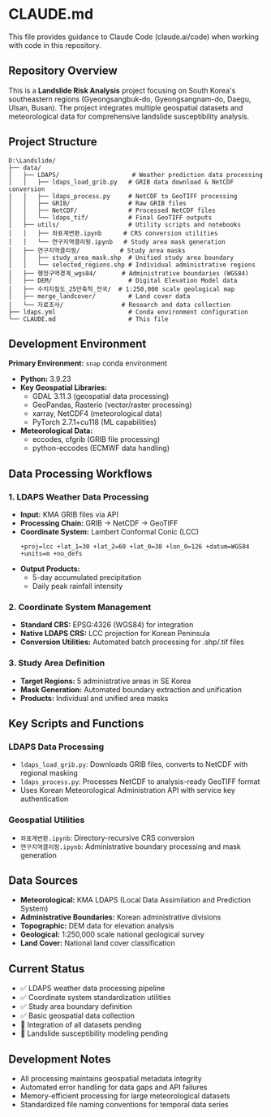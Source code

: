 # CLAUDE.md

This file provides guidance to Claude Code (claude.ai/code) when working with code in this repository.

## Repository Overview

This is a **Landslide Risk Analysis** project focusing on South Korea's southeastern regions (Gyeongsangbuk-do, Gyeongsangnam-do, Daegu, Ulsan, Busan). The project integrates multiple geospatial datasets and meteorological data for comprehensive landslide susceptibility analysis.

## Project Structure

```
D:\Landslide/
├── data/
│   ├── LDAPS/                    # Weather prediction data processing
│   │   ├── ldaps_load_grib.py   # GRIB data download & NetCDF conversion
│   │   ├── ldaps_process.py     # NetCDF to GeoTIFF processing
│   │   ├── GRIB/                # Raw GRIB files
│   │   ├── NetCDF/              # Processed NetCDF files
│   │   └── ldaps_tif/           # Final GeoTIFF outputs
│   ├── utils/                   # Utility scripts and notebooks
│   │   ├── 좌표계변환.ipynb      # CRS conversion utilities
│   │   └── 연구지역클리핑.ipynb   # Study area mask generation
│   ├── 연구지역클리핑/           # Study area masks
│   │   ├── study_area_mask.shp  # Unified study area boundary
│   │   └── selected_regions.shp # Individual administrative regions
│   ├── 행정구역경계_wgs84/       # Administrative boundaries (WGS84)
│   ├── DEM/                     # Digital Elevation Model data
│   ├── 수치지질도_25만축척_전국/  # 1:250,000 scale geological map
│   ├── merge_landcover/         # Land cover data
│   └── 자료조사/                # Research and data collection
├── ldaps.yml                    # Conda environment configuration
└── CLAUDE.md                    # This file
```

## Development Environment

**Primary Environment:** `snap` conda environment
- **Python:** 3.9.23
- **Key Geospatial Libraries:**
  - GDAL 3.11.3 (geospatial data processing)
  - GeoPandas, Rasterio (vector/raster processing)  
  - xarray, NetCDF4 (meteorological data)
  - PyTorch 2.7.1+cu118 (ML capabilities)
- **Meteorological Data:**
  - eccodes, cfgrib (GRIB file processing)
  - python-eccodes (ECMWF data handling)

## Data Processing Workflows

### 1. LDAPS Weather Data Processing
- **Input:** KMA GRIB files via API
- **Processing Chain:** GRIB → NetCDF → GeoTIFF
- **Coordinate System:** Lambert Conformal Conic (LCC)
  ```
  +proj=lcc +lat_1=30 +lat_2=60 +lat_0=38 +lon_0=126 +datum=WGS84 +units=m +no_defs
  ```
- **Output Products:**
  - 5-day accumulated precipitation
  - Daily peak rainfall intensity

### 2. Coordinate System Management
- **Standard CRS:** EPSG:4326 (WGS84) for integration
- **Native LDAPS CRS:** LCC projection for Korean Peninsula
- **Conversion Utilities:** Automated batch processing for .shp/.tif files

### 3. Study Area Definition
- **Target Regions:** 5 administrative areas in SE Korea
- **Mask Generation:** Automated boundary extraction and unification
- **Products:** Individual and unified area masks

## Key Scripts and Functions

### LDAPS Data Processing
- `ldaps_load_grib.py`: Downloads GRIB files, converts to NetCDF with regional masking
- `ldaps_process.py`: Processes NetCDF to analysis-ready GeoTIFF format
- Uses Korean Meteorological Administration API with service key authentication

### Geospatial Utilities
- `좌표계변환.ipynb`: Directory-recursive CRS conversion
- `연구지역클리핑.ipynb`: Administrative boundary processing and mask generation

## Data Sources
- **Meteorological:** KMA LDAPS (Local Data Assimilation and Prediction System)
- **Administrative Boundaries:** Korean administrative divisions
- **Topographic:** DEM data for elevation analysis
- **Geological:** 1:250,000 scale national geological survey
- **Land Cover:** National land cover classification

## Current Status
- ✅ LDAPS weather data processing pipeline
- ✅ Coordinate system standardization utilities  
- ✅ Study area boundary definition
- ✅ Basic geospatial data collection
- 🔄 Integration of all datasets pending
- 🔄 Landslide susceptibility modeling pending

## Development Notes
- All processing maintains geospatial metadata integrity
- Automated error handling for data gaps and API failures
- Memory-efficient processing for large meteorological datasets
- Standardized file naming conventions for temporal data series